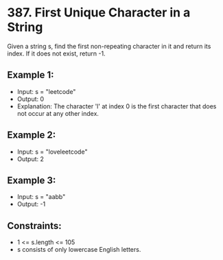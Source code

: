 # 387. First Unique Character in a String

Given a string s, find the first non-repeating character in it and return its index. If it does not exist, return -1.

## Example 1:

- Input: s = "leetcode"
- Output: 0
- Explanation: The character 'l' at index 0 is the first character that does not occur at any other index.


## Example 2:

- Input: s = "loveleetcode"
- Output: 2


## Example 3:

- Input: s = "aabb"
- Output: -1

## Constraints:

- 1 <= s.length <= 105
- s consists of only lowercase English letters.
